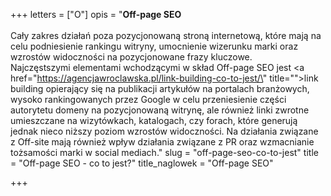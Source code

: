 +++
letters = ["O"]
opis = "<strong>Off-page SEO</strong><br><br>Cały zakres działań poza pozycjonowaną stroną internetową, które mają na celu podniesienie rankingu witryny, umocnienie wizerunku marki oraz wzrostów widoczności na pozycjonowane frazy kluczowe. <br>Najczęstszymi elementami wchodzącymi w skład Off-page SEO jest <a href=\"https://agencjawroclawska.pl/link-building-co-to-jest/\" title=\"\">link building</a> opierający się na publikacji artykułów na portalach branżowych, wysoko rankingowanych przez Google w celu przeniesienie części autorytetu domeny na pozycjonowaną witrynę, ale również linki zwrotne umieszczane na wizytówkach, katalogach, czy forach, które generują jednak nieco niższy poziom wzrostów widoczności. Na działania związane z Off-site mają również wpływ działania związane z PR oraz wzmacnianie tożsamości marki w social mediach."
slug = "off-page-seo-co-to-jest"
title = "Off-page SEO - co to jest?"
title_naglowek = "Off-page SEO"

+++

